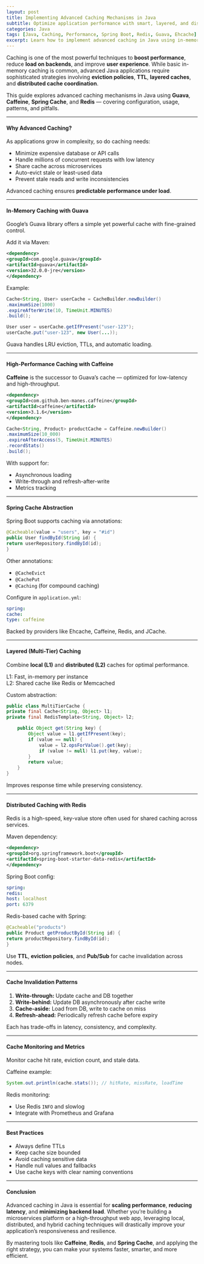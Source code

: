 ```yaml
---
layout: post
title: Implementing Advanced Caching Mechanisms in Java
subtitle: Optimize application performance with smart, layered, and distributed caching strategies in Java
categories: Java
tags: [Java, Caching, Performance, Spring Boot, Redis, Guava, Ehcache]
excerpt: Learn how to implement advanced caching in Java using in-memory caches, eviction policies, multi-layered caches, and distributed solutions like Redis. Boost performance and reduce latency in your applications.
---
```

Caching is one of the most powerful techniques to **boost performance**, reduce **load on backends**, and improve **user experience**. While basic in-memory caching is common, advanced Java applications require sophisticated strategies involving **eviction policies**, **TTL**, **layered caches**, and **distributed cache coordination**.

This guide explores advanced caching mechanisms in Java using **Guava**, **Caffeine**, **Spring Cache**, and **Redis** — covering configuration, usage, patterns, and pitfalls.

---

#### Why Advanced Caching?

As applications grow in complexity, so do caching needs:

- Minimize expensive database or API calls
- Handle millions of concurrent requests with low latency
- Share cache across microservices
- Auto-evict stale or least-used data
- Prevent stale reads and write inconsistencies

Advanced caching ensures **predictable performance under load**.

---

#### In-Memory Caching with Guava

Google’s Guava library offers a simple yet powerful cache with fine-grained control.

Add it via Maven:

```xml
<dependency>
<groupId>com.google.guava</groupId>
<artifactId>guava</artifactId>
<version>32.0.0-jre</version>
</dependency>
```

Example:

```java
Cache<String, User> userCache = CacheBuilder.newBuilder()
.maximumSize(1000)
.expireAfterWrite(10, TimeUnit.MINUTES)
.build();

User user = userCache.getIfPresent("user-123");
userCache.put("user-123", new User(...));
```

Guava handles LRU eviction, TTLs, and automatic loading.

---

#### High-Performance Caching with Caffeine

**Caffeine** is the successor to Guava’s cache — optimized for low-latency and high-throughput.

```xml
<dependency>
<groupId>com.github.ben-manes.caffeine</groupId>
<artifactId>caffeine</artifactId>
<version>3.1.6</version>
</dependency>
```

```java
Cache<String, Product> productCache = Caffeine.newBuilder()
.maximumSize(10_000)
.expireAfterAccess(5, TimeUnit.MINUTES)
.recordStats()
.build();
```

With support for:
- Asynchronous loading
- Write-through and refresh-after-write
- Metrics tracking

---

#### Spring Cache Abstraction

Spring Boot supports caching via annotations:

```java
@Cacheable(value = "users", key = "#id")
public User findById(String id) {
return userRepository.findById(id);
}
```

Other annotations:
- `@CacheEvict`
- `@CachePut`
- `@Caching` (for compound caching)

Configure in `application.yml`:

```yml
spring:
cache:
type: caffeine
```

Backed by providers like Ehcache, Caffeine, Redis, and JCache.

---

#### Layered (Multi-Tier) Caching

Combine **local (L1)** and **distributed (L2)** caches for optimal performance.

L1: Fast, in-memory per instance  
L2: Shared cache like Redis or Memcached

Custom abstraction:

```java
public class MultiTierCache {
private final Cache<String, Object> l1;
private final RedisTemplate<String, Object> l2;

    public Object get(String key) {
        Object value = l1.getIfPresent(key);
        if (value == null) {
            value = l2.opsForValue().get(key);
            if (value != null) l1.put(key, value);
        }
        return value;
    }
}
```

Improves response time while preserving consistency.

---

#### Distributed Caching with Redis

Redis is a high-speed, key-value store often used for shared caching across services.

Maven dependency:

```xml
<dependency>
<groupId>org.springframework.boot</groupId>
<artifactId>spring-boot-starter-data-redis</artifactId>
</dependency>
```

Spring Boot config:

```yml
spring:
redis:
host: localhost
port: 6379
```

Redis-based cache with Spring:

```java
@Cacheable("products")
public Product getProductById(String id) {
return productRepository.findById(id);
}
```

Use **TTL**, **eviction policies**, and **Pub/Sub** for cache invalidation across nodes.

---

#### Cache Invalidation Patterns

1. **Write-through:** Update cache and DB together
2. **Write-behind:** Update DB asynchronously after cache write
3. **Cache-aside:** Load from DB, write to cache on miss
4. **Refresh-ahead:** Periodically refresh cache before expiry

Each has trade-offs in latency, consistency, and complexity.

---

#### Cache Monitoring and Metrics

Monitor cache hit rate, eviction count, and stale data.

Caffeine example:

```java
System.out.println(cache.stats()); // hitRate, missRate, loadTime
```

Redis monitoring:
- Use Redis `INFO` and slowlog
- Integrate with Prometheus and Grafana

---

#### Best Practices

- Always define TTLs
- Keep cache size bounded
- Avoid caching sensitive data
- Handle null values and fallbacks
- Use cache keys with clear naming conventions

---

#### Conclusion

Advanced caching in Java is essential for **scaling performance**, **reducing latency**, and **minimizing backend load**. Whether you’re building a microservices platform or a high-throughput web app, leveraging local, distributed, and hybrid caching techniques will drastically improve your application’s responsiveness and resilience.

By mastering tools like **Caffeine**, **Redis**, and **Spring Cache**, and applying the right strategy, you can make your systems faster, smarter, and more efficient.
